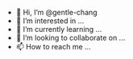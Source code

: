- 👋 Hi, I’m @gentle-chang
- 👀 I’m interested in ...
- 🌱 I’m currently learning ...
- 💞️ I’m looking to collaborate on ...
- 📫 How to reach me ...

<!---
gentle-chang/gentle-chang is a ✨ special ✨ repository because its `README.md` (this file) appears on your GitHub profile.
You can click the Preview link to take a look at your changes.
--->

